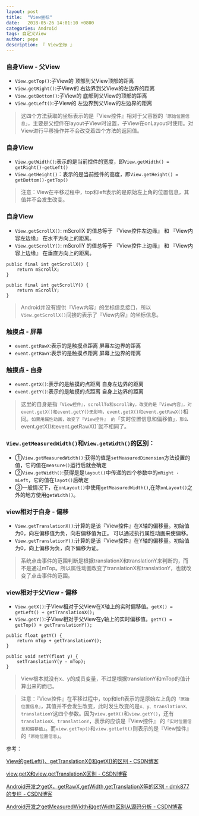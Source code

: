 ```yaml
---
layout: post
title:  "View坐标"
date:   2018-05-26 14:01:10 +0800
categories: Android
tags: 自定义View
author: pepe
description: 『 View坐标 』
---
```



### **自身View - 父View**
* `View.getTop()`:子View的                   顶部到父View顶部的距离
* `View.getRight()`:子View的                 右边界到父View的左边界的距离
* `View.getBottom()`:子View的                底部到父View的顶部的距离
* `View.getLeft()`:子View的                  左边界到父View的左边界的距离

> 这四个方法获取的坐标表示的是『View控件』相对于父容器的`「原始位置信息」`，主要是父控件在layout子View时设置，子View在onLayout时使用。对View进行平移操作并不会改变着四个方法的返回值。

### **自身View**
* `View.getWidth()`:表示的是当前控件的宽度，即`View.getWidth() = getRight()-getLeft()`
* `View.getHeight()`：表示的是当前控件的高度，即`View.getHeight() = getBottom()-getTop()`

> 注意：View在平移过程中，top和left表示的是原始左上角的位置信息，其值并不会发生改变。

### **自身View**
* `View.getScrollX()`: mScrollX 的值总等于 『View控件左边缘』 和 『View内容左边缘』 在水平方向上的距离。
* `View.getScrollY()`: mScrollY 的值总等于 『View控件上边缘』 和 『View内容上边缘』 在垂直方向上的距离。

```
public final int getScrollX() {  
    return mScrollX;  
}  

public final int getScrollY() {  
    return mScrollY;  
}  
```
> Android并没有提供『View内容』的坐标信息接口，所以`View.getScrollX()`间接的表示了『View内容』的坐标信息。

### **触摸点 - 屏幕**
* `event.getRawX`:表示的是触摸点距离          屏幕左边界的距离
* `event.getRawY`:表示的是触摸点距离          屏幕上边界的距离

### **触摸点 - 自身**
* `event.getX()`:表示的是触摸的点距离         自身左边界的距离
* `event.getY()`:表示的是触摸的点距离         自身上边界的距离

> 这里的自身是指`『View控件』，scrollTo和scrollBy，改变的是『View内容』，对event.getX()和event.getY()无影响，event.getX()和event.getRawX()`相同。`如果用属性动画，改变了『View控件』 的`「实时位置信息和偏移值」`，那么`event.getX()`和`event.getRawX()`就不相同了。

### **`View.getMeasuredWidth()`和`View.getWidth()`的区别**：
* ①`View.getMeasuredWidth()`:获得的值是`setMeasuredDimension`方法设置的值，它的值在`measure()`运行后就会确定
* ②`View.getWidth()`:获得是是`layout()`中传递的四个参数中的`mRight - mLeft`，它的值在`layot()`后确定
* ③一般情况下，在`onLayout()`中使用`getMeasuredWidth()`,在除`onLayout()`之外的地方使用g`etWidth()`。

### **view相对于自身 - 偏移**
* `View.getTranslationX()`:计算的是该『View控件』在X轴的偏移量。初始值为0，向左偏移值为负，向右偏移值为正。 可以通过执行属性动画来使偏移。
* `View.getTranslationY()`:计算的是该『View控件』在Y轴的偏移量。初始值为0，向上偏移为负，向下偏移为证。

> 系统点击事件的范围判断是根据translationX和translationY来判断的，而不是通过mTop。所以属性动画改变了translationX和translationY，也就改变了点击事件的范围。


### **view相对于父View - 偏移**
* `View.getX()`:子View相对于父View在X轴上的实时偏移值。`getX() = getLeft() + getTranslationX();`
* `View.getY()`:子View相对于父View在y轴上的实时偏移值。`getY() = getTop() + getTranslationY();`

```
public float getY() {
    return mTop + getTranslationY();
}

public void setY(float y) {
    setTranslationY(y - mTop);
}
```

> View根本就没有x、y的成员变量，不过是根据translationY和mTop的值计算出来的而已。

> 注意：『View控件』在平移过程中，top和left表示的是原始左上角的`「原始位置信息」`，其值并不会发生改变，此时发生改变的是`x、y、translationX、translationY`这四个参数。因为`view.getX()`和`view.getY()`，还有`translationX、translationY`，表示的应该是『View控件』 的`「实时位置信息和偏移值」`。而`view.getTop()`和`view.getLeft()`则表示的是『View控件』的`「原始位置信息」`。



参考：

[View的getLeft()、getTranslationX()和getX()的区别 - CSDN博客](https://blog.csdn.net/cc_lova_wxf/article/details/72676830)

[view.getX和view.getTranslationX区别 - CSDN博客](https://blog.csdn.net/chdjj/article/details/42293753)

[Android开发之getX，getRawX,getWidth,getTranslationX等的区别 - dmk877的专栏 - CSDN博客](http://blog.csdn.net/dmk877/article/details/51550031)

[Android开发之getMeasuredWidth和getWidth区别从源码分析 - CSDN博客](http://blog.csdn.net/dmk877/article/details/49734869)

